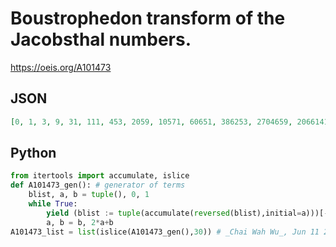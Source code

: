 # Boustrophedon transform of the Jacobsthal numbers\.
https://oeis.org/A101473
## JSON
```JSON
[0, 1, 3, 9, 31, 111, 453, 2059, 10571, 60651, 386253, 2704659, 20661411, 170990691, 1523975053, 14552848059, 148234015051, 1604267622731, 18383552327853, 222363321668259, 2831217743661491, 37850593064646771, 530121590756400653]
```
## Python
```Python
from itertools import accumulate, islice
def A101473_gen(): # generator of terms
    blist, a, b = tuple(), 0, 1
    while True:
        yield (blist := tuple(accumulate(reversed(blist),initial=a)))[-1]
        a, b = b, 2*a+b
A101473_list = list(islice(A101473_gen(),30)) # _Chai Wah Wu_, Jun 11 2022
```
